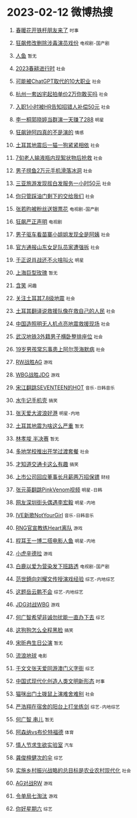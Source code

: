 # 2023-02-12 微博热搜 
1. [春暖花开铁杆朋友来了](https://m.weibo.cn/search?containerid=100103type%3D1%26t%3D10%26q%3D%23%E6%98%A5%E6%9A%96%E8%8A%B1%E5%BC%80%E9%93%81%E6%9D%86%E6%9C%8B%E5%8F%8B%E6%9D%A5%E4%BA%86%23&stream_entry_id=51&isnewpage=1&extparam=seat%3D1%26dgr%3D0%26filter_type%3Drealtimehot%26c_type%3D51%26pos%3D0%26stream_entry_id%3D51%26cate%3D10103%26display_time%3D1676146860%26pre_seqid%3D1676146860701019357855&luicode=10000011&lfid=106003type%3D25%26t%3D3%26disable_hot%3D1%26filter_type%3Drealtimehot) `时事` 

2. [狂飙修改删除涉毒演员戏份](https://m.weibo.cn/search?containerid=100103type%3D1%26t%3D10%26q%3D%23%E7%8B%82%E9%A3%99%E4%BF%AE%E6%94%B9%E5%88%A0%E9%99%A4%E6%B6%89%E6%AF%92%E6%BC%94%E5%91%98%E6%88%8F%E4%BB%BD%23&stream_entry_id=31&isnewpage=1&extparam=seat%3D1%26dgr%3D0%26filter_type%3Drealtimehot%26c_type%3D31%26stream_entry_id%3D31%26cate%3D5001%26band_rank%3D1%26q%3D%2523%25E7%258B%2582%25E9%25A3%2599%25E4%25BF%25AE%25E6%2594%25B9%25E5%2588%25A0%25E9%2599%25A4%25E6%25B6%2589%25E6%25AF%2592%25E6%25BC%2594%25E5%2591%2598%25E6%2588%258F%25E4%25BB%25BD%2523%26pos%3D0%26realpos%3D1%26lcate%3D5001%26flag%3D2%26display_time%3D1676146860%26pre_seqid%3D1676146860701019357855&luicode=10000011&lfid=106003type%3D25%26t%3D3%26disable_hot%3D1%26filter_type%3Drealtimehot) `电视剧-国产剧` 

3. [人鱼](https://m.weibo.cn/search?containerid=100103type%3D1%26t%3D10%26q%3D%E4%BA%BA%E9%B1%BC&stream_entry_id=31&isnewpage=1&extparam=seat%3D1%26dgr%3D0%26filter_type%3Drealtimehot%26c_type%3D31%26stream_entry_id%3D31%26cate%3D5001%26band_rank%3D2%26q%3D%25E4%25BA%25BA%25E9%25B1%25BC%26pos%3D1%26realpos%3D2%26lcate%3D5001%26flag%3D16%26display_time%3D1676146860%26pre_seqid%3D1676146860701019357855&luicode=10000011&lfid=106003type%3D25%26t%3D3%26disable_hot%3D1%26filter_type%3Drealtimehot) `暂无` 

4. [2023春耕进行时](https://m.weibo.cn/search?containerid=100103type%3D1%26t%3D10%26q%3D%232023%E6%98%A5%E8%80%95%E8%BF%9B%E8%A1%8C%E6%97%B6%23&stream_entry_id=31&isnewpage=1&extparam=seat%3D1%26dgr%3D0%26filter_type%3Drealtimehot%26c_type%3D31%26stream_entry_id%3D31%26cate%3D5001%26band_rank%3D3%26q%3D%25232023%25E6%2598%25A5%25E8%2580%2595%25E8%25BF%259B%25E8%25A1%258C%25E6%2597%25B6%2523%26pos%3D2%26realpos%3D3%26lcate%3D5001%26flag%3D0%26display_time%3D1676146860%26pre_seqid%3D1676146860701019357855&luicode=10000011&lfid=106003type%3D25%26t%3D3%26disable_hot%3D1%26filter_type%3Drealtimehot) `社会` 

5. [可能被ChatGPT取代的10大职业](https://m.weibo.cn/search?containerid=100103type%3D1%26t%3D10%26q%3D%23%E5%8F%AF%E8%83%BD%E8%A2%ABChatGPT%E5%8F%96%E4%BB%A3%E7%9A%8410%E5%A4%A7%E8%81%8C%E4%B8%9A%23&stream_entry_id=31&isnewpage=1&extparam=seat%3D1%26dgr%3D0%26filter_type%3Drealtimehot%26c_type%3D31%26stream_entry_id%3D31%26cate%3D5001%26band_rank%3D4%26q%3D%2523%25E5%258F%25AF%25E8%2583%25BD%25E8%25A2%25ABChatGPT%25E5%258F%2596%25E4%25BB%25A3%25E7%259A%258410%25E5%25A4%25A7%25E8%2581%258C%25E4%25B8%259A%2523%26pos%3D3%26realpos%3D4%26lcate%3D5001%26flag%3D0%26display_time%3D1676146860%26pre_seqid%3D1676146860701019357855&luicode=10000011&lfid=106003type%3D25%26t%3D3%26disable_hot%3D1%26filter_type%3Drealtimehot) `社会` 

6. [杭州一套凶宅起拍单价2万你敢买吗](https://m.weibo.cn/search?containerid=100103type%3D1%26t%3D10%26q%3D%23%E6%9D%AD%E5%B7%9E%E4%B8%80%E5%A5%97%E5%87%B6%E5%AE%85%E8%B5%B7%E6%8B%8D%E5%8D%95%E4%BB%B72%E4%B8%87%E4%BD%A0%E6%95%A2%E4%B9%B0%E5%90%97%23&stream_entry_id=31&isnewpage=1&extparam=seat%3D1%26dgr%3D0%26filter_type%3Drealtimehot%26c_type%3D31%26stream_entry_id%3D31%26cate%3D5001%26band_rank%3D5%26q%3D%2523%25E6%259D%25AD%25E5%25B7%259E%25E4%25B8%2580%25E5%25A5%2597%25E5%2587%25B6%25E5%25AE%2585%25E8%25B5%25B7%25E6%258B%258D%25E5%258D%2595%25E4%25BB%25B72%25E4%25B8%2587%25E4%25BD%25A0%25E6%2595%25A2%25E4%25B9%25B0%25E5%2590%2597%2523%26pos%3D4%26realpos%3D5%26lcate%3D5001%26flag%3D0%26display_time%3D1676146860%26pre_seqid%3D1676146860701019357855&luicode=10000011&lfid=106003type%3D25%26t%3D3%26disable_hot%3D1%26filter_type%3Drealtimehot) `社会` 

7. [入职1小时被HR告知招错人补偿50元](https://m.weibo.cn/search?containerid=100103type%3D1%26t%3D10%26q%3D%23%E5%85%A5%E8%81%8C1%E5%B0%8F%E6%97%B6%E8%A2%ABHR%E5%91%8A%E7%9F%A5%E6%8B%9B%E9%94%99%E4%BA%BA%E8%A1%A5%E5%81%BF50%E5%85%83%23&stream_entry_id=31&isnewpage=1&extparam=seat%3D1%26dgr%3D0%26filter_type%3Drealtimehot%26c_type%3D31%26stream_entry_id%3D31%26cate%3D5001%26band_rank%3D6%26q%3D%2523%25E5%2585%25A5%25E8%2581%258C1%25E5%25B0%258F%25E6%2597%25B6%25E8%25A2%25ABHR%25E5%2591%258A%25E7%259F%25A5%25E6%258B%259B%25E9%2594%2599%25E4%25BA%25BA%25E8%25A1%25A5%25E5%2581%25BF50%25E5%2585%2583%2523%26pos%3D5%26realpos%3D6%26lcate%3D5001%26flag%3D2%26display_time%3D1676146860%26pre_seqid%3D1676146860701019357855&luicode=10000011&lfid=106003type%3D25%26t%3D3%26disable_hot%3D1%26filter_type%3Drealtimehot) `社会` 

8. [李一桐郭晓婷当群演一天赚了288](https://m.weibo.cn/search?containerid=100103type%3D1%26t%3D10%26q%3D%23%E6%9D%8E%E4%B8%80%E6%A1%90%E9%83%AD%E6%99%93%E5%A9%B7%E5%BD%93%E7%BE%A4%E6%BC%94%E4%B8%80%E5%A4%A9%E8%B5%9A%E4%BA%86288%23&stream_entry_id=31&isnewpage=1&extparam=seat%3D1%26dgr%3D0%26filter_type%3Drealtimehot%26c_type%3D31%26stream_entry_id%3D31%26cate%3D5001%26band_rank%3D7%26q%3D%2523%25E6%259D%258E%25E4%25B8%2580%25E6%25A1%2590%25E9%2583%25AD%25E6%2599%2593%25E5%25A9%25B7%25E5%25BD%2593%25E7%25BE%25A4%25E6%25BC%2594%25E4%25B8%2580%25E5%25A4%25A9%25E8%25B5%259A%25E4%25BA%2586288%2523%26pos%3D6%26realpos%3D7%26lcate%3D5001%26flag%3D0%26display_time%3D1676146860%26pre_seqid%3D1676146860701019357855&luicode=10000011&lfid=106003type%3D25%26t%3D3%26disable_hot%3D1%26filter_type%3Drealtimehot) `明星` 

9. [狂飙钟阿四真的不是演的](https://m.weibo.cn/search?containerid=100103type%3D1%26t%3D10%26q%3D%23%E7%8B%82%E9%A3%99%E9%92%9F%E9%98%BF%E5%9B%9B%E7%9C%9F%E7%9A%84%E4%B8%8D%E6%98%AF%E6%BC%94%E7%9A%84%23&stream_entry_id=31&isnewpage=1&extparam=seat%3D1%26dgr%3D0%26filter_type%3Drealtimehot%26c_type%3D31%26stream_entry_id%3D31%26cate%3D5001%26band_rank%3D8%26q%3D%2523%25E7%258B%2582%25E9%25A3%2599%25E9%2592%259F%25E9%2598%25BF%25E5%259B%259B%25E7%259C%259F%25E7%259A%2584%25E4%25B8%258D%25E6%2598%25AF%25E6%25BC%2594%25E7%259A%2584%2523%26pos%3D7%26realpos%3D8%26lcate%3D5001%26flag%3D2%26display_time%3D1676146860%26pre_seqid%3D1676146860701019357855&luicode=10000011&lfid=106003type%3D25%26t%3D3%26disable_hot%3D1%26filter_type%3Drealtimehot) `情感` 

10. [土耳其地震后一猫一狗紧紧相依](https://m.weibo.cn/search?containerid=100103type%3D1%26t%3D10%26q%3D%23%E5%9C%9F%E8%80%B3%E5%85%B6%E5%9C%B0%E9%9C%87%E5%90%8E%E4%B8%80%E7%8C%AB%E4%B8%80%E7%8B%97%E7%B4%A7%E7%B4%A7%E7%9B%B8%E4%BE%9D%23&stream_entry_id=31&isnewpage=1&extparam=seat%3D1%26dgr%3D0%26filter_type%3Drealtimehot%26c_type%3D31%26stream_entry_id%3D31%26cate%3D5001%26band_rank%3D9%26q%3D%2523%25E5%259C%259F%25E8%2580%25B3%25E5%2585%25B6%25E5%259C%25B0%25E9%259C%2587%25E5%2590%258E%25E4%25B8%2580%25E7%258C%25AB%25E4%25B8%2580%25E7%258B%2597%25E7%25B4%25A7%25E7%25B4%25A7%25E7%259B%25B8%25E4%25BE%259D%2523%26pos%3D8%26realpos%3D9%26lcate%3D5001%26flag%3D0%26display_time%3D1676146860%26pre_seqid%3D1676146860701019357855&luicode=10000011&lfid=106003type%3D25%26t%3D3%26disable_hot%3D1%26filter_type%3Drealtimehot) `社会` 

11. [7旬老人输液瓶内现絮状物后抢救](https://m.weibo.cn/search?containerid=100103type%3D1%26t%3D10%26q%3D%237%E6%97%AC%E8%80%81%E4%BA%BA%E8%BE%93%E6%B6%B2%E7%93%B6%E5%86%85%E7%8E%B0%E7%B5%AE%E7%8A%B6%E7%89%A9%E5%90%8E%E6%8A%A2%E6%95%91%23&stream_entry_id=31&isnewpage=1&extparam=seat%3D1%26dgr%3D0%26filter_type%3Drealtimehot%26c_type%3D31%26stream_entry_id%3D31%26cate%3D5001%26band_rank%3D10%26q%3D%25237%25E6%2597%25AC%25E8%2580%2581%25E4%25BA%25BA%25E8%25BE%2593%25E6%25B6%25B2%25E7%2593%25B6%25E5%2586%2585%25E7%258E%25B0%25E7%25B5%25AE%25E7%258A%25B6%25E7%2589%25A9%25E5%2590%258E%25E6%258A%25A2%25E6%2595%2591%2523%26pos%3D9%26realpos%3D10%26lcate%3D5001%26flag%3D0%26display_time%3D1676146860%26pre_seqid%3D1676146860701019357855&luicode=10000011&lfid=106003type%3D25%26t%3D3%26disable_hot%3D1%26filter_type%3Drealtimehot) `社会` 

12. [男子捞鱼2万元手机滑落冰洞](https://m.weibo.cn/search?containerid=100103type%3D1%26t%3D10%26q%3D%23%E7%94%B7%E5%AD%90%E6%8D%9E%E9%B1%BC2%E4%B8%87%E5%85%83%E6%89%8B%E6%9C%BA%E6%BB%91%E8%90%BD%E5%86%B0%E6%B4%9E%23&stream_entry_id=31&isnewpage=1&extparam=seat%3D1%26dgr%3D0%26filter_type%3Drealtimehot%26c_type%3D31%26stream_entry_id%3D31%26cate%3D5001%26band_rank%3D11%26q%3D%2523%25E7%2594%25B7%25E5%25AD%2590%25E6%258D%259E%25E9%25B1%25BC2%25E4%25B8%2587%25E5%2585%2583%25E6%2589%258B%25E6%259C%25BA%25E6%25BB%2591%25E8%2590%25BD%25E5%2586%25B0%25E6%25B4%259E%2523%26pos%3D10%26realpos%3D11%26lcate%3D5001%26flag%3D0%26display_time%3D1676146860%26pre_seqid%3D1676146860701019357855&luicode=10000011&lfid=106003type%3D25%26t%3D3%26disable_hot%3D1%26filter_type%3Drealtimehot) `社会` 

13. [三亚旅游发现拔白发服务一小时50元](https://m.weibo.cn/search?containerid=100103type%3D1%26t%3D10%26q%3D%23%E4%B8%89%E4%BA%9A%E6%97%85%E6%B8%B8%E5%8F%91%E7%8E%B0%E6%8B%94%E7%99%BD%E5%8F%91%E6%9C%8D%E5%8A%A1%E4%B8%80%E5%B0%8F%E6%97%B650%E5%85%83%23&stream_entry_id=31&isnewpage=1&extparam=seat%3D1%26dgr%3D0%26filter_type%3Drealtimehot%26c_type%3D31%26stream_entry_id%3D31%26cate%3D5001%26band_rank%3D12%26q%3D%2523%25E4%25B8%2589%25E4%25BA%259A%25E6%2597%2585%25E6%25B8%25B8%25E5%258F%2591%25E7%258E%25B0%25E6%258B%2594%25E7%2599%25BD%25E5%258F%2591%25E6%259C%258D%25E5%258A%25A1%25E4%25B8%2580%25E5%25B0%258F%25E6%2597%25B650%25E5%2585%2583%2523%26pos%3D11%26realpos%3D12%26lcate%3D5001%26flag%3D0%26display_time%3D1676146860%26pre_seqid%3D1676146860701019357855&luicode=10000011&lfid=106003type%3D25%26t%3D3%26disable_hot%3D1%26filter_type%3Drealtimehot) `社会` 

14. [你只管踩油门剩下的交给我们](https://m.weibo.cn/search?containerid=100103type%3D1%26t%3D10%26q%3D%23%E4%BD%A0%E5%8F%AA%E7%AE%A1%E8%B8%A9%E6%B2%B9%E9%97%A8%E5%89%A9%E4%B8%8B%E7%9A%84%E4%BA%A4%E7%BB%99%E6%88%91%E4%BB%AC%23&stream_entry_id=31&isnewpage=1&extparam=seat%3D1%26dgr%3D0%26filter_type%3Drealtimehot%26c_type%3D31%26stream_entry_id%3D31%26cate%3D5001%26band_rank%3D13%26q%3D%2523%25E4%25BD%25A0%25E5%258F%25AA%25E7%25AE%25A1%25E8%25B8%25A9%25E6%25B2%25B9%25E9%2597%25A8%25E5%2589%25A9%25E4%25B8%258B%25E7%259A%2584%25E4%25BA%25A4%25E7%25BB%2599%25E6%2588%2591%25E4%25BB%25AC%2523%26pos%3D12%26realpos%3D13%26lcate%3D5001%26flag%3D0%26display_time%3D1676146860%26pre_seqid%3D1676146860701019357855&luicode=10000011&lfid=106003type%3D25%26t%3D3%26disable_hot%3D1%26filter_type%3Drealtimehot) `社会` 

15. [张若昀被粉丝送银票花](https://m.weibo.cn/search?containerid=100103type%3D1%26t%3D10%26q%3D%23%E5%BC%A0%E8%8B%A5%E6%98%80%E8%A2%AB%E7%B2%89%E4%B8%9D%E9%80%81%E9%93%B6%E7%A5%A8%E8%8A%B1%23&stream_entry_id=31&isnewpage=1&extparam=seat%3D1%26dgr%3D0%26filter_type%3Drealtimehot%26c_type%3D31%26stream_entry_id%3D31%26cate%3D5001%26band_rank%3D14%26q%3D%2523%25E5%25BC%25A0%25E8%258B%25A5%25E6%2598%2580%25E8%25A2%25AB%25E7%25B2%2589%25E4%25B8%259D%25E9%2580%2581%25E9%2593%25B6%25E7%25A5%25A8%25E8%258A%25B1%2523%26pos%3D13%26realpos%3D14%26lcate%3D5001%26flag%3D0%26display_time%3D1676146860%26pre_seqid%3D1676146860701019357855&luicode=10000011&lfid=106003type%3D25%26t%3D3%26disable_hot%3D1%26filter_type%3Drealtimehot) `电视剧-国产剧` 

16. [狂飙严正声明](https://m.weibo.cn/search?containerid=100103type%3D1%26t%3D10%26q%3D%23%E7%8B%82%E9%A3%99%E4%B8%A5%E6%AD%A3%E5%A3%B0%E6%98%8E%23&stream_entry_id=31&isnewpage=1&extparam=seat%3D1%26dgr%3D0%26filter_type%3Drealtimehot%26c_type%3D31%26stream_entry_id%3D31%26cate%3D5001%26band_rank%3D15%26q%3D%2523%25E7%258B%2582%25E9%25A3%2599%25E4%25B8%25A5%25E6%25AD%25A3%25E5%25A3%25B0%25E6%2598%258E%2523%26pos%3D14%26realpos%3D15%26lcate%3D5001%26flag%3D0%26display_time%3D1676146860%26pre_seqid%3D1676146860701019357855&luicode=10000011&lfid=106003type%3D25%26t%3D3%26disable_hot%3D1%26filter_type%3Drealtimehot) `电视剧` 

17. [男子驱车看苗寨小姐姐发现全是阿姨](https://m.weibo.cn/search?containerid=100103type%3D1%26t%3D10%26q%3D%23%E7%94%B7%E5%AD%90%E9%A9%B1%E8%BD%A6%E7%9C%8B%E8%8B%97%E5%AF%A8%E5%B0%8F%E5%A7%90%E5%A7%90%E5%8F%91%E7%8E%B0%E5%85%A8%E6%98%AF%E9%98%BF%E5%A7%A8%23&stream_entry_id=31&isnewpage=1&extparam=seat%3D1%26dgr%3D0%26filter_type%3Drealtimehot%26c_type%3D31%26stream_entry_id%3D31%26cate%3D5001%26band_rank%3D16%26q%3D%2523%25E7%2594%25B7%25E5%25AD%2590%25E9%25A9%25B1%25E8%25BD%25A6%25E7%259C%258B%25E8%258B%2597%25E5%25AF%25A8%25E5%25B0%258F%25E5%25A7%2590%25E5%25A7%2590%25E5%258F%2591%25E7%258E%25B0%25E5%2585%25A8%25E6%2598%25AF%25E9%2598%25BF%25E5%25A7%25A8%2523%26pos%3D15%26realpos%3D16%26lcate%3D5001%26flag%3D0%26display_time%3D1676146860%26pre_seqid%3D1676146860701019357855&luicode=10000011&lfid=106003type%3D25%26t%3D3%26disable_hot%3D1%26filter_type%3Drealtimehot) `社会` 

18. [官方通报山东女足队员家遭强拆](https://m.weibo.cn/search?containerid=100103type%3D1%26t%3D10%26q%3D%23%E5%AE%98%E6%96%B9%E9%80%9A%E6%8A%A5%E5%B1%B1%E4%B8%9C%E5%A5%B3%E8%B6%B3%E9%98%9F%E5%91%98%E5%AE%B6%E9%81%AD%E5%BC%BA%E6%8B%86%23&stream_entry_id=31&isnewpage=1&extparam=seat%3D1%26dgr%3D0%26filter_type%3Drealtimehot%26c_type%3D31%26stream_entry_id%3D31%26cate%3D5001%26band_rank%3D17%26q%3D%2523%25E5%25AE%2598%25E6%2596%25B9%25E9%2580%259A%25E6%258A%25A5%25E5%25B1%25B1%25E4%25B8%259C%25E5%25A5%25B3%25E8%25B6%25B3%25E9%2598%259F%25E5%2591%2598%25E5%25AE%25B6%25E9%2581%25AD%25E5%25BC%25BA%25E6%258B%2586%2523%26pos%3D16%26realpos%3D17%26lcate%3D5001%26flag%3D0%26display_time%3D1676146860%26pre_seqid%3D1676146860701019357855&luicode=10000011&lfid=106003type%3D25%26t%3D3%26disable_hot%3D1%26filter_type%3Drealtimehot) `社会` 

19. [于正说肖战还不火啥叫火](https://m.weibo.cn/search?containerid=100103type%3D1%26t%3D10%26q%3D%23%E4%BA%8E%E6%AD%A3%E8%AF%B4%E8%82%96%E6%88%98%E8%BF%98%E4%B8%8D%E7%81%AB%E5%95%A5%E5%8F%AB%E7%81%AB%23&stream_entry_id=31&isnewpage=1&extparam=seat%3D1%26dgr%3D0%26filter_type%3Drealtimehot%26c_type%3D31%26stream_entry_id%3D31%26cate%3D5001%26band_rank%3D18%26q%3D%2523%25E4%25BA%258E%25E6%25AD%25A3%25E8%25AF%25B4%25E8%2582%2596%25E6%2588%2598%25E8%25BF%2598%25E4%25B8%258D%25E7%2581%25AB%25E5%2595%25A5%25E5%258F%25AB%25E7%2581%25AB%2523%26pos%3D17%26realpos%3D18%26lcate%3D5001%26flag%3D0%26display_time%3D1676146860%26pre_seqid%3D1676146860701019357855&luicode=10000011&lfid=106003type%3D25%26t%3D3%26disable_hot%3D1%26filter_type%3Drealtimehot) `明星` 

20. [上海巨型玫瑰](https://m.weibo.cn/search?containerid=100103type%3D1%26t%3D10%26q%3D%23%E4%B8%8A%E6%B5%B7%E5%B7%A8%E5%9E%8B%E7%8E%AB%E7%91%B0%23&stream_entry_id=31&isnewpage=1&extparam=seat%3D1%26dgr%3D0%26filter_type%3Drealtimehot%26c_type%3D31%26stream_entry_id%3D31%26cate%3D5001%26band_rank%3D19%26q%3D%2523%25E4%25B8%258A%25E6%25B5%25B7%25E5%25B7%25A8%25E5%259E%258B%25E7%258E%25AB%25E7%2591%25B0%2523%26pos%3D18%26realpos%3D19%26lcate%3D5001%26flag%3D0%26display_time%3D1676146860%26pre_seqid%3D1676146860701019357855&luicode=10000011&lfid=106003type%3D25%26t%3D3%26disable_hot%3D1%26filter_type%3Drealtimehot) `暂无` 

21. [含笑](https://m.weibo.cn/search?containerid=100103type%3D1%26t%3D10%26q%3D%E5%90%AB%E7%AC%91&stream_entry_id=31&isnewpage=1&extparam=seat%3D1%26dgr%3D0%26filter_type%3Drealtimehot%26c_type%3D31%26stream_entry_id%3D31%26cate%3D5001%26band_rank%3D20%26q%3D%25E5%2590%25AB%25E7%25AC%2591%26pos%3D19%26realpos%3D20%26lcate%3D5001%26flag%3D0%26display_time%3D1676146860%26pre_seqid%3D1676146860701019357855&luicode=10000011&lfid=106003type%3D25%26t%3D3%26disable_hot%3D1%26filter_type%3Drealtimehot) `闲趣` 

22. [关注土耳其7.8级地震](https://m.weibo.cn/search?containerid=100103type%3D1%26t%3D10%26q%3D%23%E5%85%B3%E6%B3%A8%E5%9C%9F%E8%80%B3%E5%85%B67.8%E7%BA%A7%E5%9C%B0%E9%9C%87%23&stream_entry_id=31&isnewpage=1&extparam=seat%3D1%26dgr%3D0%26filter_type%3Drealtimehot%26c_type%3D31%26stream_entry_id%3D31%26cate%3D5001%26band_rank%3D21%26q%3D%2523%25E5%2585%25B3%25E6%25B3%25A8%25E5%259C%259F%25E8%2580%25B3%25E5%2585%25B67.8%25E7%25BA%25A7%25E5%259C%25B0%25E9%259C%2587%2523%26pos%3D20%26realpos%3D21%26lcate%3D5001%26flag%3D0%26display_time%3D1676146860%26pre_seqid%3D1676146860701019357855&luicode=10000011&lfid=106003type%3D25%26t%3D3%26disable_hot%3D1%26filter_type%3Drealtimehot) `社会` 

23. [土耳其翻译说救援队像在救自己的人民](https://m.weibo.cn/search?containerid=100103type%3D1%26t%3D10%26q%3D%23%E5%9C%9F%E8%80%B3%E5%85%B6%E7%BF%BB%E8%AF%91%E8%AF%B4%E6%95%91%E6%8F%B4%E9%98%9F%E5%83%8F%E5%9C%A8%E6%95%91%E8%87%AA%E5%B7%B1%E7%9A%84%E4%BA%BA%E6%B0%91%23&stream_entry_id=31&isnewpage=1&extparam=seat%3D1%26dgr%3D0%26filter_type%3Drealtimehot%26c_type%3D31%26stream_entry_id%3D31%26cate%3D5001%26band_rank%3D22%26q%3D%2523%25E5%259C%259F%25E8%2580%25B3%25E5%2585%25B6%25E7%25BF%25BB%25E8%25AF%2591%25E8%25AF%25B4%25E6%2595%2591%25E6%258F%25B4%25E9%2598%259F%25E5%2583%258F%25E5%259C%25A8%25E6%2595%2591%25E8%2587%25AA%25E5%25B7%25B1%25E7%259A%2584%25E4%25BA%25BA%25E6%25B0%2591%2523%26pos%3D21%26realpos%3D22%26lcate%3D5001%26flag%3D0%26display_time%3D1676146860%26pre_seqid%3D1676146860701019357855&luicode=10000011&lfid=106003type%3D25%26t%3D3%26disable_hot%3D1%26filter_type%3Drealtimehot) `社会` 

24. [中国造照明无人机点亮地震救援现场](https://m.weibo.cn/search?containerid=100103type%3D1%26t%3D10%26q%3D%23%E4%B8%AD%E5%9B%BD%E9%80%A0%E7%85%A7%E6%98%8E%E6%97%A0%E4%BA%BA%E6%9C%BA%E7%82%B9%E4%BA%AE%E5%9C%B0%E9%9C%87%E6%95%91%E6%8F%B4%E7%8E%B0%E5%9C%BA%23&stream_entry_id=31&isnewpage=1&extparam=seat%3D1%26dgr%3D0%26filter_type%3Drealtimehot%26c_type%3D31%26stream_entry_id%3D31%26cate%3D5001%26band_rank%3D23%26q%3D%2523%25E4%25B8%25AD%25E5%259B%25BD%25E9%2580%25A0%25E7%2585%25A7%25E6%2598%258E%25E6%2597%25A0%25E4%25BA%25BA%25E6%259C%25BA%25E7%2582%25B9%25E4%25BA%25AE%25E5%259C%25B0%25E9%259C%2587%25E6%2595%2591%25E6%258F%25B4%25E7%258E%25B0%25E5%259C%25BA%2523%26pos%3D22%26realpos%3D23%26lcate%3D5001%26flag%3D0%26display_time%3D1676146860%26pre_seqid%3D1676146860701019357855&luicode=10000011&lfid=106003type%3D25%26t%3D3%26disable_hot%3D1%26filter_type%3Drealtimehot) `社会` 

25. [武汉地铁3外籍男子横卧整排座位](https://m.weibo.cn/search?containerid=100103type%3D1%26t%3D10%26q%3D%23%E6%AD%A6%E6%B1%89%E5%9C%B0%E9%93%813%E5%A4%96%E7%B1%8D%E7%94%B7%E5%AD%90%E6%A8%AA%E5%8D%A7%E6%95%B4%E6%8E%92%E5%BA%A7%E4%BD%8D%23&stream_entry_id=31&isnewpage=1&extparam=seat%3D1%26dgr%3D0%26filter_type%3Drealtimehot%26c_type%3D31%26stream_entry_id%3D31%26cate%3D5001%26band_rank%3D24%26q%3D%2523%25E6%25AD%25A6%25E6%25B1%2589%25E5%259C%25B0%25E9%2593%25813%25E5%25A4%2596%25E7%25B1%258D%25E7%2594%25B7%25E5%25AD%2590%25E6%25A8%25AA%25E5%258D%25A7%25E6%2595%25B4%25E6%258E%2592%25E5%25BA%25A7%25E4%25BD%258D%2523%26pos%3D23%26realpos%3D24%26lcate%3D5001%26flag%3D0%26display_time%3D1676146860%26pre_seqid%3D1676146860701019357855&luicode=10000011&lfid=106003type%3D25%26t%3D3%26disable_hot%3D1%26filter_type%3Drealtimehot) `社会` 

26. [19岁男孩常忘事患上阿尔茨海默病](https://m.weibo.cn/search?containerid=100103type%3D1%26t%3D10%26q%3D%2319%E5%B2%81%E7%94%B7%E5%AD%A9%E5%B8%B8%E5%BF%98%E4%BA%8B%E6%82%A3%E4%B8%8A%E9%98%BF%E5%B0%94%E8%8C%A8%E6%B5%B7%E9%BB%98%E7%97%85%23&stream_entry_id=31&isnewpage=1&extparam=seat%3D1%26dgr%3D0%26filter_type%3Drealtimehot%26c_type%3D31%26stream_entry_id%3D31%26cate%3D5001%26band_rank%3D25%26q%3D%252319%25E5%25B2%2581%25E7%2594%25B7%25E5%25AD%25A9%25E5%25B8%25B8%25E5%25BF%2598%25E4%25BA%258B%25E6%2582%25A3%25E4%25B8%258A%25E9%2598%25BF%25E5%25B0%2594%25E8%258C%25A8%25E6%25B5%25B7%25E9%25BB%2598%25E7%2597%2585%2523%26pos%3D24%26realpos%3D25%26lcate%3D5001%26flag%3D0%26display_time%3D1676146860%26pre_seqid%3D1676146860701019357855&luicode=10000011&lfid=106003type%3D25%26t%3D3%26disable_hot%3D1%26filter_type%3Drealtimehot) `社会` 

27. [RW战胜AG](https://m.weibo.cn/search?containerid=100103type%3D1%26t%3D10%26q%3D%23RW%E6%88%98%E8%83%9CAG%23&stream_entry_id=31&isnewpage=1&extparam=seat%3D1%26dgr%3D0%26filter_type%3Drealtimehot%26c_type%3D31%26stream_entry_id%3D31%26cate%3D5001%26band_rank%3D26%26q%3D%2523RW%25E6%2588%2598%25E8%2583%259CAG%2523%26pos%3D25%26realpos%3D26%26lcate%3D5001%26flag%3D0%26display_time%3D1676146860%26pre_seqid%3D1676146860701019357855&luicode=10000011&lfid=106003type%3D25%26t%3D3%26disable_hot%3D1%26filter_type%3Drealtimehot) `游戏` 

28. [WBG战胜JDG](https://m.weibo.cn/search?containerid=100103type%3D1%26t%3D10%26q%3D%23WBG%E6%88%98%E8%83%9CJDG%23&stream_entry_id=31&isnewpage=1&extparam=seat%3D1%26dgr%3D0%26filter_type%3Drealtimehot%26c_type%3D31%26stream_entry_id%3D31%26cate%3D5001%26band_rank%3D27%26q%3D%2523WBG%25E6%2588%2598%25E8%2583%259CJDG%2523%26pos%3D26%26realpos%3D27%26lcate%3D5001%26flag%3D0%26display_time%3D1676146860%26pre_seqid%3D1676146860701019357855&luicode=10000011&lfid=106003type%3D25%26t%3D3%26disable_hot%3D1%26filter_type%3Drealtimehot) `游戏` 

29. [宋江翻跳SEVENTEEN的HOT](https://m.weibo.cn/search?containerid=100103type%3D1%26t%3D10%26q%3D%23%E5%AE%8B%E6%B1%9F%E7%BF%BB%E8%B7%B3SEVENTEEN%E7%9A%84HOT%23&stream_entry_id=31&isnewpage=1&extparam=seat%3D1%26dgr%3D0%26filter_type%3Drealtimehot%26c_type%3D31%26stream_entry_id%3D31%26cate%3D5001%26band_rank%3D28%26q%3D%2523%25E5%25AE%258B%25E6%25B1%259F%25E7%25BF%25BB%25E8%25B7%25B3SEVENTEEN%25E7%259A%2584HOT%2523%26pos%3D27%26realpos%3D28%26lcate%3D5001%26flag%3D0%26display_time%3D1676146860%26pre_seqid%3D1676146860701019357855&luicode=10000011&lfid=106003type%3D25%26t%3D3%26disable_hot%3D1%26filter_type%3Drealtimehot) `音乐-日韩音乐` 

30. [水牛记手机壳](https://m.weibo.cn/search?containerid=100103type%3D1%26t%3D10%26q%3D%23%E6%B0%B4%E7%89%9B%E8%AE%B0%E6%89%8B%E6%9C%BA%E5%A3%B3%23&stream_entry_id=31&isnewpage=1&extparam=seat%3D1%26dgr%3D0%26filter_type%3Drealtimehot%26c_type%3D31%26stream_entry_id%3D31%26cate%3D5001%26band_rank%3D29%26q%3D%2523%25E6%25B0%25B4%25E7%2589%259B%25E8%25AE%25B0%25E6%2589%258B%25E6%259C%25BA%25E5%25A3%25B3%2523%26pos%3D28%26realpos%3D29%26lcate%3D5001%26flag%3D0%26display_time%3D1676146860%26pre_seqid%3D1676146860701019357855&luicode=10000011&lfid=106003type%3D25%26t%3D3%26disable_hot%3D1%26filter_type%3Drealtimehot) `搞笑` 

31. [张天爱大波浪好港](https://m.weibo.cn/search?containerid=100103type%3D1%26t%3D10%26q%3D%23%E5%BC%A0%E5%A4%A9%E7%88%B1%E5%A4%A7%E6%B3%A2%E6%B5%AA%E5%A5%BD%E6%B8%AF%23&stream_entry_id=31&isnewpage=1&extparam=seat%3D1%26dgr%3D0%26filter_type%3Drealtimehot%26c_type%3D31%26stream_entry_id%3D31%26cate%3D5001%26band_rank%3D30%26q%3D%2523%25E5%25BC%25A0%25E5%25A4%25A9%25E7%2588%25B1%25E5%25A4%25A7%25E6%25B3%25A2%25E6%25B5%25AA%25E5%25A5%25BD%25E6%25B8%25AF%2523%26pos%3D29%26realpos%3D30%26lcate%3D5001%26flag%3D0%26display_time%3D1676146860%26pre_seqid%3D1676146860701019357855&luicode=10000011&lfid=106003type%3D25%26t%3D3%26disable_hot%3D1%26filter_type%3Drealtimehot) `明星-内地` 

32. [土耳其地震为啥这么严重](https://m.weibo.cn/search?containerid=100103type%3D1%26t%3D10%26q%3D%23%E5%9C%9F%E8%80%B3%E5%85%B6%E5%9C%B0%E9%9C%87%E4%B8%BA%E5%95%A5%E8%BF%99%E4%B9%88%E4%B8%A5%E9%87%8D%23&stream_entry_id=31&isnewpage=1&extparam=seat%3D1%26dgr%3D0%26filter_type%3Drealtimehot%26c_type%3D31%26stream_entry_id%3D31%26cate%3D5001%26band_rank%3D31%26q%3D%2523%25E5%259C%259F%25E8%2580%25B3%25E5%2585%25B6%25E5%259C%25B0%25E9%259C%2587%25E4%25B8%25BA%25E5%2595%25A5%25E8%25BF%2599%25E4%25B9%2588%25E4%25B8%25A5%25E9%2587%258D%2523%26pos%3D30%26realpos%3D31%26lcate%3D5001%26flag%3D0%26display_time%3D1676146860%26pre_seqid%3D1676146860701019357855&luicode=10000011&lfid=106003type%3D25%26t%3D3%26disable_hot%3D1%26filter_type%3Drealtimehot) `暂无` 

33. [林孝埈 半决赛](https://m.weibo.cn/search?containerid=100103type%3D1%26t%3D10%26q%3D%E6%9E%97%E5%AD%9D%E5%9F%88+%E5%8D%8A%E5%86%B3%E8%B5%9B&stream_entry_id=31&isnewpage=1&extparam=seat%3D1%26dgr%3D0%26filter_type%3Drealtimehot%26c_type%3D31%26stream_entry_id%3D31%26cate%3D5001%26band_rank%3D32%26q%3D%25E6%259E%2597%25E5%25AD%259D%25E5%259F%2588%2520%25E5%258D%258A%25E5%2586%25B3%25E8%25B5%259B%26pos%3D31%26realpos%3D32%26lcate%3D5001%26flag%3D0%26display_time%3D1676146860%26pre_seqid%3D1676146860701019357855&luicode=10000011&lfid=106003type%3D25%26t%3D3%26disable_hot%3D1%26filter_type%3Drealtimehot) `暂无` 

34. [多地学校推出开学过渡套餐](https://m.weibo.cn/search?containerid=100103type%3D1%26t%3D10%26q%3D%23%E5%A4%9A%E5%9C%B0%E5%AD%A6%E6%A0%A1%E6%8E%A8%E5%87%BA%E5%BC%80%E5%AD%A6%E8%BF%87%E6%B8%A1%E5%A5%97%E9%A4%90%23&stream_entry_id=31&isnewpage=1&extparam=seat%3D1%26dgr%3D0%26filter_type%3Drealtimehot%26c_type%3D31%26stream_entry_id%3D31%26cate%3D5001%26band_rank%3D33%26q%3D%2523%25E5%25A4%259A%25E5%259C%25B0%25E5%25AD%25A6%25E6%25A0%25A1%25E6%258E%25A8%25E5%2587%25BA%25E5%25BC%2580%25E5%25AD%25A6%25E8%25BF%2587%25E6%25B8%25A1%25E5%25A5%2597%25E9%25A4%2590%2523%26pos%3D32%26realpos%3D33%26lcate%3D5001%26flag%3D0%26display_time%3D1676146860%26pre_seqid%3D1676146860701019357855&luicode=10000011&lfid=106003type%3D25%26t%3D3%26disable_hot%3D1%26filter_type%3Drealtimehot) `社会` 

35. [才知道交通卡这么有趣](https://m.weibo.cn/search?containerid=100103type%3D1%26t%3D10%26q%3D%23%E6%89%8D%E7%9F%A5%E9%81%93%E4%BA%A4%E9%80%9A%E5%8D%A1%E8%BF%99%E4%B9%88%E6%9C%89%E8%B6%A3%23&stream_entry_id=31&isnewpage=1&extparam=seat%3D1%26dgr%3D0%26filter_type%3Drealtimehot%26c_type%3D31%26stream_entry_id%3D31%26cate%3D5001%26band_rank%3D34%26q%3D%2523%25E6%2589%258D%25E7%259F%25A5%25E9%2581%2593%25E4%25BA%25A4%25E9%2580%259A%25E5%258D%25A1%25E8%25BF%2599%25E4%25B9%2588%25E6%259C%2589%25E8%25B6%25A3%2523%26pos%3D33%26realpos%3D34%26lcate%3D5001%26flag%3D0%26display_time%3D1676146860%26pre_seqid%3D1676146860701019357855&luicode=10000011&lfid=106003type%3D25%26t%3D3%26disable_hot%3D1%26filter_type%3Drealtimehot) `搞笑` 

36. [上市公司回应董事长月薪两万招保镖](https://m.weibo.cn/search?containerid=100103type%3D1%26t%3D10%26q%3D%23%E4%B8%8A%E5%B8%82%E5%85%AC%E5%8F%B8%E5%9B%9E%E5%BA%94%E8%91%A3%E4%BA%8B%E9%95%BF%E6%9C%88%E8%96%AA%E4%B8%A4%E4%B8%87%E6%8B%9B%E4%BF%9D%E9%95%96%23&stream_entry_id=31&isnewpage=1&extparam=seat%3D1%26dgr%3D0%26filter_type%3Drealtimehot%26c_type%3D31%26stream_entry_id%3D31%26cate%3D5001%26band_rank%3D35%26q%3D%2523%25E4%25B8%258A%25E5%25B8%2582%25E5%2585%25AC%25E5%258F%25B8%25E5%259B%259E%25E5%25BA%2594%25E8%2591%25A3%25E4%25BA%258B%25E9%2595%25BF%25E6%259C%2588%25E8%2596%25AA%25E4%25B8%25A4%25E4%25B8%2587%25E6%258B%259B%25E4%25BF%259D%25E9%2595%2596%2523%26pos%3D34%26realpos%3D35%26lcate%3D5001%26flag%3D0%26display_time%3D1676146860%26pre_seqid%3D1676146860701019357855&luicode=10000011&lfid=106003type%3D25%26t%3D3%26disable_hot%3D1%26filter_type%3Drealtimehot) `财经` 

37. [张元英翻跳PinkVenom视频](https://m.weibo.cn/search?containerid=100103type%3D1%26t%3D10%26q%3D%23%E5%BC%A0%E5%85%83%E8%8B%B1%E7%BF%BB%E8%B7%B3PinkVenom%E8%A7%86%E9%A2%91%23&stream_entry_id=31&isnewpage=1&extparam=seat%3D1%26dgr%3D0%26filter_type%3Drealtimehot%26c_type%3D31%26stream_entry_id%3D31%26cate%3D5001%26band_rank%3D36%26q%3D%2523%25E5%25BC%25A0%25E5%2585%2583%25E8%258B%25B1%25E7%25BF%25BB%25E8%25B7%25B3PinkVenom%25E8%25A7%2586%25E9%25A2%2591%2523%26pos%3D35%26realpos%3D36%26lcate%3D5001%26flag%3D0%26display_time%3D1676146860%26pre_seqid%3D1676146860701019357855&luicode=10000011&lfid=106003type%3D25%26t%3D3%26disable_hot%3D1%26filter_type%3Drealtimehot) `明星-日韩` 

38. [网友深圳街头偶遇李宏毅](https://m.weibo.cn/search?containerid=100103type%3D1%26t%3D10%26q%3D%23%E7%BD%91%E5%8F%8B%E6%B7%B1%E5%9C%B3%E8%A1%97%E5%A4%B4%E5%81%B6%E9%81%87%E6%9D%8E%E5%AE%8F%E6%AF%85%23&stream_entry_id=31&isnewpage=1&extparam=seat%3D1%26dgr%3D0%26filter_type%3Drealtimehot%26c_type%3D31%26stream_entry_id%3D31%26cate%3D5001%26band_rank%3D37%26q%3D%2523%25E7%25BD%2591%25E5%258F%258B%25E6%25B7%25B1%25E5%259C%25B3%25E8%25A1%2597%25E5%25A4%25B4%25E5%2581%25B6%25E9%2581%2587%25E6%259D%258E%25E5%25AE%258F%25E6%25AF%2585%2523%26pos%3D36%26realpos%3D37%26lcate%3D5001%26flag%3D0%26display_time%3D1676146860%26pre_seqid%3D1676146860701019357855&luicode=10000011&lfid=106003type%3D25%26t%3D3%26disable_hot%3D1%26filter_type%3Drealtimehot) `明星-内地` 

39. [IVE新歌NotYourGirl](https://m.weibo.cn/search?containerid=100103type%3D1%26t%3D10%26q%3D%23IVE%E6%96%B0%E6%AD%8CNotYourGirl%23&stream_entry_id=31&isnewpage=1&extparam=seat%3D1%26dgr%3D0%26filter_type%3Drealtimehot%26c_type%3D31%26stream_entry_id%3D31%26cate%3D5001%26band_rank%3D38%26q%3D%2523IVE%25E6%2596%25B0%25E6%25AD%258CNotYourGirl%2523%26pos%3D37%26realpos%3D38%26lcate%3D5001%26flag%3D0%26display_time%3D1676146860%26pre_seqid%3D1676146860701019357855&luicode=10000011&lfid=106003type%3D25%26t%3D3%26disable_hot%3D1%26filter_type%3Drealtimehot) `音乐-日韩音乐` 

40. [RNG官宣教练Heart离队](https://m.weibo.cn/search?containerid=100103type%3D1%26t%3D10%26q%3D%23RNG%E5%AE%98%E5%AE%A3%E6%95%99%E7%BB%83Heart%E7%A6%BB%E9%98%9F%23&stream_entry_id=31&isnewpage=1&extparam=seat%3D1%26dgr%3D0%26filter_type%3Drealtimehot%26c_type%3D31%26stream_entry_id%3D31%26cate%3D5001%26band_rank%3D39%26q%3D%2523RNG%25E5%25AE%2598%25E5%25AE%25A3%25E6%2595%2599%25E7%25BB%2583Heart%25E7%25A6%25BB%25E9%2598%259F%2523%26pos%3D38%26realpos%3D39%26lcate%3D5001%26flag%3D0%26display_time%3D1676146860%26pre_seqid%3D1676146860701019357855&luicode=10000011&lfid=106003type%3D25%26t%3D3%26disable_hot%3D1%26filter_type%3Drealtimehot) `游戏` 

41. [程耳王一博二搭电影人鱼](https://m.weibo.cn/search?containerid=100103type%3D1%26t%3D10%26q%3D%23%E7%A8%8B%E8%80%B3%E7%8E%8B%E4%B8%80%E5%8D%9A%E4%BA%8C%E6%90%AD%E7%94%B5%E5%BD%B1%E4%BA%BA%E9%B1%BC%23&stream_entry_id=31&isnewpage=1&extparam=seat%3D1%26dgr%3D0%26filter_type%3Drealtimehot%26c_type%3D31%26stream_entry_id%3D31%26cate%3D5001%26band_rank%3D40%26q%3D%2523%25E7%25A8%258B%25E8%2580%25B3%25E7%258E%258B%25E4%25B8%2580%25E5%258D%259A%25E4%25BA%258C%25E6%2590%25AD%25E7%2594%25B5%25E5%25BD%25B1%25E4%25BA%25BA%25E9%25B1%25BC%2523%26pos%3D39%26realpos%3D40%26lcate%3D5001%26flag%3D0%26display_time%3D1676146860%26pre_seqid%3D1676146860701019357855&luicode=10000011&lfid=106003type%3D25%26t%3D3%26disable_hot%3D1%26filter_type%3Drealtimehot) `明星-内地` 

42. [小虎辛德拉](https://m.weibo.cn/search?containerid=100103type%3D1%26t%3D10%26q%3D%23%E5%B0%8F%E8%99%8E%E8%BE%9B%E5%BE%B7%E6%8B%89%23&stream_entry_id=31&isnewpage=1&extparam=seat%3D1%26dgr%3D0%26filter_type%3Drealtimehot%26c_type%3D31%26stream_entry_id%3D31%26cate%3D5001%26band_rank%3D41%26q%3D%2523%25E5%25B0%258F%25E8%2599%258E%25E8%25BE%259B%25E5%25BE%25B7%25E6%258B%2589%2523%26pos%3D40%26realpos%3D41%26lcate%3D5001%26flag%3D0%26display_time%3D1676146860%26pre_seqid%3D1676146860701019357855&luicode=10000011&lfid=106003type%3D25%26t%3D3%26disable_hot%3D1%26filter_type%3Drealtimehot) `游戏` 

43. [白鹿以爱为营染发下班路透](https://m.weibo.cn/search?containerid=100103type%3D1%26t%3D10%26q%3D%23%E7%99%BD%E9%B9%BF%E4%BB%A5%E7%88%B1%E4%B8%BA%E8%90%A5%E6%9F%93%E5%8F%91%E4%B8%8B%E7%8F%AD%E8%B7%AF%E9%80%8F%23&stream_entry_id=31&isnewpage=1&extparam=seat%3D1%26dgr%3D0%26filter_type%3Drealtimehot%26c_type%3D31%26stream_entry_id%3D31%26cate%3D5001%26band_rank%3D42%26q%3D%2523%25E7%2599%25BD%25E9%25B9%25BF%25E4%25BB%25A5%25E7%2588%25B1%25E4%25B8%25BA%25E8%2590%25A5%25E6%259F%2593%25E5%258F%2591%25E4%25B8%258B%25E7%258F%25AD%25E8%25B7%25AF%25E9%2580%258F%2523%26pos%3D41%26realpos%3D42%26lcate%3D5001%26flag%3D0%26display_time%3D1676146860%26pre_seqid%3D1676146860701019357855&luicode=10000011&lfid=106003type%3D25%26t%3D3%26disable_hot%3D1%26filter_type%3Drealtimehot) `电视剧-国产剧` 

44. [范世錡向刘耀文传授演戏经验](https://m.weibo.cn/search?containerid=100103type%3D1%26t%3D10%26q%3D%23%E8%8C%83%E4%B8%96%E9%8C%A1%E5%90%91%E5%88%98%E8%80%80%E6%96%87%E4%BC%A0%E6%8E%88%E6%BC%94%E6%88%8F%E7%BB%8F%E9%AA%8C%23&stream_entry_id=31&isnewpage=1&extparam=seat%3D1%26dgr%3D0%26filter_type%3Drealtimehot%26c_type%3D31%26stream_entry_id%3D31%26cate%3D5001%26band_rank%3D43%26q%3D%2523%25E8%258C%2583%25E4%25B8%2596%25E9%258C%25A1%25E5%2590%2591%25E5%2588%2598%25E8%2580%2580%25E6%2596%2587%25E4%25BC%25A0%25E6%258E%2588%25E6%25BC%2594%25E6%2588%258F%25E7%25BB%258F%25E9%25AA%258C%2523%26pos%3D42%26realpos%3D43%26lcate%3D5001%26flag%3D0%26display_time%3D1676146860%26pre_seqid%3D1676146860701019357855&luicode=10000011&lfid=106003type%3D25%26t%3D3%26disable_hot%3D1%26filter_type%3Drealtimehot) `综艺-内地综艺` 

45. [这题岳云鹏不会](https://m.weibo.cn/search?containerid=100103type%3D1%26t%3D10%26q%3D%23%E8%BF%99%E9%A2%98%E5%B2%B3%E4%BA%91%E9%B9%8F%E4%B8%8D%E4%BC%9A%23&stream_entry_id=31&isnewpage=1&extparam=seat%3D1%26dgr%3D0%26filter_type%3Drealtimehot%26c_type%3D31%26stream_entry_id%3D31%26cate%3D5001%26band_rank%3D44%26q%3D%2523%25E8%25BF%2599%25E9%25A2%2598%25E5%25B2%25B3%25E4%25BA%2591%25E9%25B9%258F%25E4%25B8%258D%25E4%25BC%259A%2523%26pos%3D43%26realpos%3D44%26lcate%3D5001%26flag%3D0%26display_time%3D1676146860%26pre_seqid%3D1676146860701019357855&luicode=10000011&lfid=106003type%3D25%26t%3D3%26disable_hot%3D1%26filter_type%3Drealtimehot) `综艺-内地综艺` 

46. [JDG对战WBG](https://m.weibo.cn/search?containerid=100103type%3D1%26t%3D10%26q%3D%23JDG%E5%AF%B9%E6%88%98WBG%23&stream_entry_id=31&isnewpage=1&extparam=seat%3D1%26dgr%3D0%26filter_type%3Drealtimehot%26c_type%3D31%26stream_entry_id%3D31%26cate%3D5001%26band_rank%3D45%26q%3D%2523JDG%25E5%25AF%25B9%25E6%2588%2598WBG%2523%26pos%3D44%26realpos%3D45%26lcate%3D5001%26flag%3D0%26display_time%3D1676146860%26pre_seqid%3D1676146860701019357855&luicode=10000011&lfid=106003type%3D25%26t%3D3%26disable_hot%3D1%26filter_type%3Drealtimehot) `游戏` 

47. [何广智希望非诚勿扰能一直办下去](https://m.weibo.cn/search?containerid=100103type%3D1%26t%3D10%26q%3D%23%E4%BD%95%E5%B9%BF%E6%99%BA%E5%B8%8C%E6%9C%9B%E9%9D%9E%E8%AF%9A%E5%8B%BF%E6%89%B0%E8%83%BD%E4%B8%80%E7%9B%B4%E5%8A%9E%E4%B8%8B%E5%8E%BB%23&stream_entry_id=31&isnewpage=1&extparam=seat%3D1%26dgr%3D0%26filter_type%3Drealtimehot%26c_type%3D31%26stream_entry_id%3D31%26cate%3D5001%26band_rank%3D46%26q%3D%2523%25E4%25BD%2595%25E5%25B9%25BF%25E6%2599%25BA%25E5%25B8%258C%25E6%259C%259B%25E9%259D%259E%25E8%25AF%259A%25E5%258B%25BF%25E6%2589%25B0%25E8%2583%25BD%25E4%25B8%2580%25E7%259B%25B4%25E5%258A%259E%25E4%25B8%258B%25E5%258E%25BB%2523%26pos%3D45%26realpos%3D46%26lcate%3D5001%26flag%3D0%26display_time%3D1676146860%26pre_seqid%3D1676146860701019357855&luicode=10000011&lfid=106003type%3D25%26t%3D3%26disable_hot%3D1%26filter_type%3Drealtimehot) `综艺` 

48. [这狗狗怎么全程黑脸](https://m.weibo.cn/search?containerid=100103type%3D1%26t%3D10%26q%3D%23%E8%BF%99%E7%8B%97%E7%8B%97%E6%80%8E%E4%B9%88%E5%85%A8%E7%A8%8B%E9%BB%91%E8%84%B8%23&stream_entry_id=31&isnewpage=1&extparam=seat%3D1%26dgr%3D0%26filter_type%3Drealtimehot%26c_type%3D31%26stream_entry_id%3D31%26cate%3D5001%26band_rank%3D47%26q%3D%2523%25E8%25BF%2599%25E7%258B%2597%25E7%258B%2597%25E6%2580%258E%25E4%25B9%2588%25E5%2585%25A8%25E7%25A8%258B%25E9%25BB%2591%25E8%2584%25B8%2523%26pos%3D46%26realpos%3D47%26lcate%3D5001%26flag%3D0%26display_time%3D1676146860%26pre_seqid%3D1676146860701019357855&luicode=10000011&lfid=106003type%3D25%26t%3D3%26disable_hot%3D1%26filter_type%3Drealtimehot) `搞笑` 

49. [宋昕冉生日公演](https://m.weibo.cn/search?containerid=100103type%3D1%26t%3D10%26q%3D%E5%AE%8B%E6%98%95%E5%86%89%E7%94%9F%E6%97%A5%E5%85%AC%E6%BC%94&stream_entry_id=31&isnewpage=1&extparam=seat%3D1%26dgr%3D0%26filter_type%3Drealtimehot%26c_type%3D31%26stream_entry_id%3D31%26cate%3D5001%26band_rank%3D48%26q%3D%25E5%25AE%258B%25E6%2598%2595%25E5%2586%2589%25E7%2594%259F%25E6%2597%25A5%25E5%2585%25AC%25E6%25BC%2594%26pos%3D47%26realpos%3D48%26lcate%3D5001%26flag%3D0%26display_time%3D1676146860%26pre_seqid%3D1676146860701019357855&luicode=10000011&lfid=106003type%3D25%26t%3D3%26disable_hot%3D1%26filter_type%3Drealtimehot) `暂无` 

50. [流浪地球](https://m.weibo.cn/search?containerid=100103type%3D1%26t%3D10%26q%3D%E6%B5%81%E6%B5%AA%E5%9C%B0%E7%90%83&stream_entry_id=31&isnewpage=1&extparam=seat%3D1%26dgr%3D0%26filter_type%3Drealtimehot%26c_type%3D31%26stream_entry_id%3D31%26cate%3D5001%26band_rank%3D49%26q%3D%25E6%25B5%2581%25E6%25B5%25AA%25E5%259C%25B0%25E7%2590%2583%26pos%3D48%26realpos%3D49%26lcate%3D5001%26flag%3D0%26display_time%3D1676146860%26pre_seqid%3D1676146860701019357855&luicode=10000011&lfid=106003type%3D25%26t%3D3%26disable_hot%3D1%26filter_type%3Drealtimehot) `电影` 

51. [于文文张天爱同游澳门义字街](https://m.weibo.cn/search?containerid=100103type%3D1%26t%3D10%26q%3D%23%E4%BA%8E%E6%96%87%E6%96%87%E5%BC%A0%E5%A4%A9%E7%88%B1%E5%90%8C%E6%B8%B8%E6%BE%B3%E9%97%A8%E4%B9%89%E5%AD%97%E8%A1%97%23&stream_entry_id=31&isnewpage=1&extparam=seat%3D1%26dgr%3D0%26filter_type%3Drealtimehot%26c_type%3D31%26stream_entry_id%3D31%26cate%3D5001%26band_rank%3D50%26q%3D%2523%25E4%25BA%258E%25E6%2596%2587%25E6%2596%2587%25E5%25BC%25A0%25E5%25A4%25A9%25E7%2588%25B1%25E5%2590%258C%25E6%25B8%25B8%25E6%25BE%25B3%25E9%2597%25A8%25E4%25B9%2589%25E5%25AD%2597%25E8%25A1%2597%2523%26pos%3D49%26realpos%3D50%26lcate%3D5001%26flag%3D0%26display_time%3D1676146860%26pre_seqid%3D1676146860701019357855&luicode=10000011&lfid=106003type%3D25%26t%3D3%26disable_hot%3D1%26filter_type%3Drealtimehot) `综艺` 

52. [中国式现代化创造人类文明新形态](https://m.weibo.cn/search?containerid=100103type%3D1%26t%3D10%26q%3D%23%E4%B8%AD%E5%9B%BD%E5%BC%8F%E7%8E%B0%E4%BB%A3%E5%8C%96%E5%88%9B%E9%80%A0%E4%BA%BA%E7%B1%BB%E6%96%87%E6%98%8E%E6%96%B0%E5%BD%A2%E6%80%81%23&stream_entry_id=51&isnewpage=1&extparam=seat%3D1%26cate%3D10103%26dgr%3D0%26filter_type%3Drealtimehot%26stream_entry_id%3D51%26c_type%3D51%26pos%3D0%26display_time%3D1676142971%26pre_seqid%3D16761429714750256515148&luicode=10000011&lfid=106003type%3D25%26t%3D3%26disable_hot%3D1%26filter_type%3Drealtimehot) `时事` 

53. [猫咪出门土拨鼠上演难舍难别](https://m.weibo.cn/search?containerid=100103type%3D1%26t%3D10%26q%3D%23%E7%8C%AB%E5%92%AA%E5%87%BA%E9%97%A8%E5%9C%9F%E6%8B%A8%E9%BC%A0%E4%B8%8A%E6%BC%94%E9%9A%BE%E8%88%8D%E9%9A%BE%E5%88%AB%23&stream_entry_id=31&isnewpage=1&extparam=seat%3D1%26dgr%3D0%26filter_type%3Drealtimehot%26lcate%3D5001%26flag%3D0%26q%3D%2523%25E7%258C%25AB%25E5%2592%25AA%25E5%2587%25BA%25E9%2597%25A8%25E5%259C%259F%25E6%258B%25A8%25E9%25BC%25A0%25E4%25B8%258A%25E6%25BC%2594%25E9%259A%25BE%25E8%2588%258D%25E9%259A%25BE%25E5%2588%25AB%2523%26c_type%3D31%26stream_entry_id%3D31%26cate%3D5001%26realpos%3D44%26pos%3D43%26band_rank%3D44%26display_time%3D1676142971%26pre_seqid%3D16761429714750256515148&luicode=10000011&lfid=106003type%3D25%26t%3D3%26disable_hot%3D1%26filter_type%3Drealtimehot) `社会` 

54. [严浩翔在宿舍的阳台上打坐练剑](https://m.weibo.cn/search?containerid=100103type%3D1%26t%3D10%26q%3D%23%E4%B8%A5%E6%B5%A9%E7%BF%94%E5%9C%A8%E5%AE%BF%E8%88%8D%E7%9A%84%E9%98%B3%E5%8F%B0%E4%B8%8A%E6%89%93%E5%9D%90%E7%BB%83%E5%89%91%23&stream_entry_id=31&isnewpage=1&extparam=seat%3D1%26dgr%3D0%26filter_type%3Drealtimehot%26lcate%3D5001%26flag%3D0%26q%3D%2523%25E4%25B8%25A5%25E6%25B5%25A9%25E7%25BF%2594%25E5%259C%25A8%25E5%25AE%25BF%25E8%2588%258D%25E7%259A%2584%25E9%2598%25B3%25E5%258F%25B0%25E4%25B8%258A%25E6%2589%2593%25E5%259D%2590%25E7%25BB%2583%25E5%2589%2591%2523%26c_type%3D31%26stream_entry_id%3D31%26cate%3D5001%26realpos%3D49%26pos%3D48%26band_rank%3D49%26display_time%3D1676142971%26pre_seqid%3D16761429714750256515148&luicode=10000011&lfid=106003type%3D25%26t%3D3%26disable_hot%3D1%26filter_type%3Drealtimehot) `综艺-内地综艺` 

55. [何广智 串儿](https://m.weibo.cn/search?containerid=100103type%3D1%26t%3D10%26q%3D%E4%BD%95%E5%B9%BF%E6%99%BA+%E4%B8%B2%E5%84%BF&stream_entry_id=31&isnewpage=1&extparam=seat%3D1%26dgr%3D0%26filter_type%3Drealtimehot%26lcate%3D5001%26flag%3D0%26q%3D%25E4%25BD%2595%25E5%25B9%25BF%25E6%2599%25BA%2520%25E4%25B8%25B2%25E5%2584%25BF%26c_type%3D31%26stream_entry_id%3D31%26cate%3D5001%26realpos%3D30%26pos%3D29%26band_rank%3D30%26display_time%3D1676139849%26pre_seqid%3D16761398495140127701351&luicode=10000011&lfid=106003type%3D25%26t%3D3%26disable_hot%3D1%26filter_type%3Drealtimehot) `暂无` 

56. [阿森纳vs布伦特福德](https://m.weibo.cn/search?containerid=100103type%3D1%26t%3D10%26q%3D%23%E9%98%BF%E6%A3%AE%E7%BA%B3vs%E5%B8%83%E4%BC%A6%E7%89%B9%E7%A6%8F%E5%BE%B7%23&stream_entry_id=31&isnewpage=1&extparam=seat%3D1%26dgr%3D0%26filter_type%3Drealtimehot%26lcate%3D5001%26flag%3D0%26q%3D%2523%25E9%2598%25BF%25E6%25A3%25AE%25E7%25BA%25B3vs%25E5%25B8%2583%25E4%25BC%25A6%25E7%2589%25B9%25E7%25A6%258F%25E5%25BE%25B7%2523%26c_type%3D31%26stream_entry_id%3D31%26cate%3D5001%26realpos%3D50%26pos%3D49%26band_rank%3D50%26display_time%3D1676139849%26pre_seqid%3D16761398495140127701351&luicode=10000011&lfid=106003type%3D25%26t%3D3%26disable_hot%3D1%26filter_type%3Drealtimehot) `体育` 

57. [情人节求生欲实验室](https://m.weibo.cn/search?containerid=100103type%3D1%26t%3D10%26q%3D%23%E6%83%85%E4%BA%BA%E8%8A%82%E6%B1%82%E7%94%9F%E6%AC%B2%E5%AE%9E%E9%AA%8C%E5%AE%A4%23&stream_entry_id=31&isnewpage=1&extparam=seat%3D1%26c_type%3D31%26topic_ad%3D1%26lcate%3D5001%26cate%3D5001%26dgr%3D0%26filter_type%3Drealtimehot%26adid%3D180011%26q%3D%2523%25E6%2583%2585%25E4%25BA%25BA%25E8%258A%2582%25E6%25B1%2582%25E7%2594%259F%25E6%25AC%25B2%25E5%25AE%259E%25E9%25AA%258C%25E5%25AE%25A4%2523%26pos%3D6%26stream_entry_id%3D31%26band_rank%3D7%26display_time%3D1676135870%26pre_seqid%3D16761358700680343384187&luicode=10000011&lfid=106003type%3D25%26t%3D3%26disable_hot%3D1%26filter_type%3Drealtimehot) `汽车` 

58. [龚俊檀健次的伞](https://m.weibo.cn/search?containerid=100103type%3D1%26t%3D10%26q%3D%23%E9%BE%9A%E4%BF%8A%E6%AA%80%E5%81%A5%E6%AC%A1%E7%9A%84%E4%BC%9E%23&stream_entry_id=31&isnewpage=1&extparam=seat%3D1%26c_type%3D31%26lcate%3D5001%26cate%3D5001%26dgr%3D0%26filter_type%3Drealtimehot%26flag%3D0%26realpos%3D48%26q%3D%2523%25E9%25BE%259A%25E4%25BF%258A%25E6%25AA%2580%25E5%2581%25A5%25E6%25AC%25A1%25E7%259A%2584%25E4%25BC%259E%2523%26pos%3D48%26stream_entry_id%3D31%26band_rank%3D48%26display_time%3D1676135870%26pre_seqid%3D16761358700680343384187&luicode=10000011&lfid=106003type%3D25%26t%3D3%26disable_hot%3D1%26filter_type%3Drealtimehot) `综艺` 

59. [实施乡村振兴战略的总目标是农业农村现代化](https://m.weibo.cn/search?containerid=100103type%3D1%26t%3D10%26q%3D%23%E5%AE%9E%E6%96%BD%E4%B9%A1%E6%9D%91%E6%8C%AF%E5%85%B4%E6%88%98%E7%95%A5%E7%9A%84%E6%80%BB%E7%9B%AE%E6%A0%87%E6%98%AF%E5%86%9C%E4%B8%9A%E5%86%9C%E6%9D%91%E7%8E%B0%E4%BB%A3%E5%8C%96%23&stream_entry_id=51&isnewpage=1&extparam=seat%3D1%26stream_entry_id%3D51%26c_type%3D51%26pos%3D0%26dgr%3D0%26filter_type%3Drealtimehot%26cate%3D10103%26display_time%3D1676132820%26pre_seqid%3D16761328206120306319&luicode=10000011&lfid=106003type%3D25%26t%3D3%26disable_hot%3D1%26filter_type%3Drealtimehot) `社会` 

60. [AG对战RW](https://m.weibo.cn/search?containerid=100103type%3D1%26t%3D10%26q%3D%23AG%E5%AF%B9%E6%88%98RW%23&stream_entry_id=31&isnewpage=1&extparam=seat%3D1%26stream_entry_id%3D31%26band_rank%3D41%26lcate%3D5001%26realpos%3D41%26flag%3D0%26dgr%3D0%26filter_type%3Drealtimehot%26c_type%3D31%26q%3D%2523AG%25E5%25AF%25B9%25E6%2588%2598RW%2523%26pos%3D40%26cate%3D5001%26display_time%3D1676132820%26pre_seqid%3D16761328206120306319&luicode=10000011&lfid=106003type%3D25%26t%3D3%26disable_hot%3D1%26filter_type%3Drealtimehot) `游戏` 

61. [令单局七淘汰](https://m.weibo.cn/search?containerid=100103type%3D1%26t%3D10%26q%3D%23%E4%BB%A4%E5%8D%95%E5%B1%80%E4%B8%83%E6%B7%98%E6%B1%B0%23&stream_entry_id=31&isnewpage=1&extparam=seat%3D1%26stream_entry_id%3D31%26band_rank%3D42%26lcate%3D5001%26realpos%3D42%26flag%3D1%26dgr%3D0%26filter_type%3Drealtimehot%26c_type%3D31%26q%3D%2523%25E4%25BB%25A4%25E5%258D%2595%25E5%25B1%2580%25E4%25B8%2583%25E6%25B7%2598%25E6%25B1%25B0%2523%26pos%3D41%26cate%3D5001%26display_time%3D1676132820%26pre_seqid%3D16761328206120306319&luicode=10000011&lfid=106003type%3D25%26t%3D3%26disable_hot%3D1%26filter_type%3Drealtimehot) `游戏` 

62. [你好星期六](https://m.weibo.cn/search?containerid=100103type%3D1%26t%3D10%26q%3D%E4%BD%A0%E5%A5%BD%E6%98%9F%E6%9C%9F%E5%85%AD&stream_entry_id=31&isnewpage=1&extparam=seat%3D1%26stream_entry_id%3D31%26band_rank%3D49%26lcate%3D5001%26realpos%3D49%26flag%3D0%26dgr%3D0%26filter_type%3Drealtimehot%26c_type%3D31%26q%3D%25E4%25BD%25A0%25E5%25A5%25BD%25E6%2598%259F%25E6%259C%259F%25E5%2585%25AD%26pos%3D48%26cate%3D5001%26display_time%3D1676132820%26pre_seqid%3D16761328206120306319&luicode=10000011&lfid=106003type%3D25%26t%3D3%26disable_hot%3D1%26filter_type%3Drealtimehot) `综艺` 
